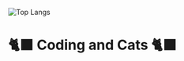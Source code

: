 ![Top Langs](https://github-readme-stats.vercel.app/api/top-langs/?username=matt-yeldalo&size_weight=0.5&count_weight=0.5)
# 🐈‍⬛ Coding and Cats 🐈‍⬛
<!--
**Matt-Yeldalo/matt-yeldalo** is a ✨ _special_ ✨ repository because its `README.md` (this file) appears on your GitHub profile.

Here are some ideas to get you started:

- 🔭 I’m currently working on ...
- 🌱 I’m currently learning ...
- 👯 I’m looking to collaborate on ...
- 🤔 I’m looking for help with ...
- 💬 Ask me about ...
- 📫 How to reach me: ...
- 😄 Pronouns: ...
- ⚡ Fun fact: ...
-->
